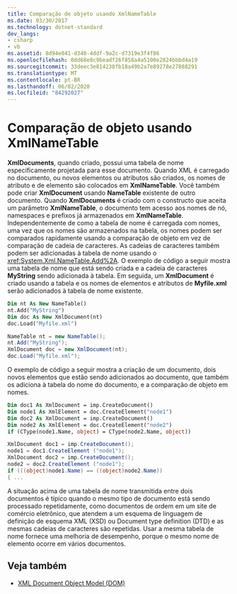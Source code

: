 ```yaml
---
title: Comparação de objeto usando XmlNameTable
ms.date: 03/30/2017
ms.technology: dotnet-standard
dev_langs:
- csharp
- vb
ms.assetid: 8d94e041-d340-4ddf-9a2c-d7319e3f4f86
ms.openlocfilehash: 0dd68e8c9beadf26f858a4a5100e2824bbbd4a19
ms.sourcegitcommit: 33deec3e814238fb18a49b2a7e89278e27888291
ms.translationtype: MT
ms.contentlocale: pt-BR
ms.lasthandoff: 06/02/2020
ms.locfileid: "84292027"
---
```

# <a name="object-comparison-using-xmlnametable"></a>Comparação de objeto usando XmlNameTable
**XmlDocuments**, quando criado, possui uma tabela de nome especificamente projetada para esse documento. Quando XML é carregado no documento, ou novos elementos ou atributos são criados, os nomes de atributo e de elemento são colocados em **XmlNameTable**. Você também pode criar **XmlDocument** usando **NameTable** existente de outro documento. Quando **XmlDocuments** é criado com o constructo que aceita um parâmetro **XmlNameTable**, o documento tem acesso aos nomes de nó, namespaces e prefixos já armazenados em **XmlNameTable**. Independentemente de como a tabela de nome é carregada com nomes, uma vez que os nomes são armazenados na tabela, os nomes podem ser comparados rapidamente usando a comparação de objeto em vez de comparação de cadeia de caracteres. As cadeias de caracteres também podem ser adicionadas à tabela de nome usando o <xref:System.Xml.NameTable.Add%2A>. O exemplo de código a seguir mostra uma tabela de nome que está sendo criada e a cadeia de caracteres **MyString** sendo adicionada à tabela. Em seguida, um **XmlDocument** é criado usando a tabela e os nomes de elementos e atributos de **Myfile.xml** serão adicionados à tabela de nome existente.  
  
```vb  
Dim nt As New NameTable()  
nt.Add("MyString")  
Dim doc As New XmlDocument(nt)  
doc.Load("Myfile.xml")  
```  
  
```csharp  
NameTable nt = new NameTable();  
nt.Add("MyString");  
XmlDocument doc = new XmlDocument(nt);  
doc.Load("Myfile.xml");  
```  
  
 O exemplo de código a seguir mostra a criação de um documento, dois novos elementos que estão sendo adicionados ao documento, que também os adiciona à tabela do nome do documento, e a comparação de objeto em nomes.  
  
```vb  
Dim doc1 As XmlDocument = imp.CreateDocument()  
Dim node1 As XmlElement = doc.CreateElement("node1")  
Dim doc2 As XmlDocument = imp.CreateDocument()  
Dim node2 As XmlElement = doc.CreateElement("node2")  
if (CType(node1.Name, object) = CType(node2.Name, object))  
```  
  
```csharp  
XmlDocument doc1 = imp.CreateDocument();  
node1 = doc1.CreateElement ("node1");  
XmlDocument doc2 = imp.CreateDocument();  
node2 = doc2.CreateElement ("node1");  
if (((object)node1.Name) == ((object)node2.Name))  
{ ...  
```  
  
 A situação acima de uma tabela de nome transmitida entre dois documentos é típico quando o mesmo tipo de documento está sendo processado repetidamente, como documentos de ordem em um site de comércio eletrônico, que atendem a um esquema de linguagem de definição de esquema XML (XSD) ou Document type definition (DTD) e as mesmas cadeias de caracteres são repetidas. Usar a mesma tabela de nome fornece uma melhoria de desempenho, porque o mesmo nome de elemento ocorre em vários documentos.  
  
## <a name="see-also"></a>Veja também

- [XML Document Object Model (DOM)](xml-document-object-model-dom.md)
